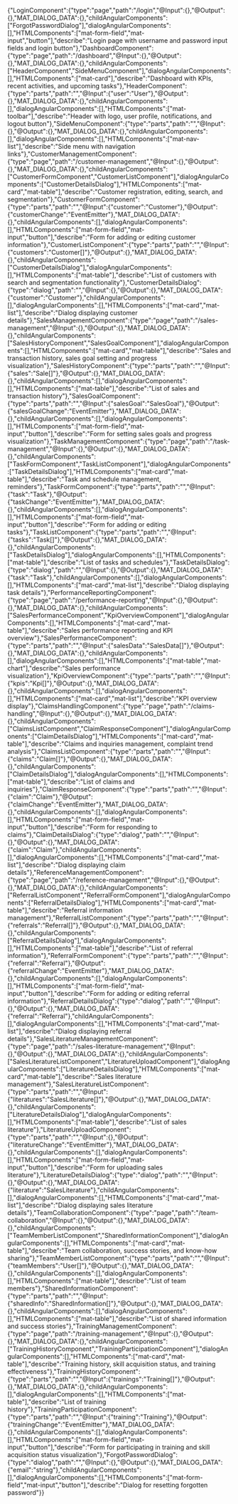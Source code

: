 {"LoginComponent":{"type":"page","path":"/login","@Input":{},"@Output":{},"MAT_DIALOG_DATA":{},"childAngularComponents":["ForgotPasswordDialog"],"dialogAngularComponents":[],"HTMLComponents":["mat-form-field","mat-input","button"],"describe":"Login page with username and password input fields and login button"},"DashboardComponent":{"type":"page","path":"/dashboard","@Input":{},"@Output":{},"MAT_DIALOG_DATA":{},"childAngularComponents":["HeaderComponent","SideMenuComponent"],"dialogAngularComponents":[],"HTMLComponents":["mat-card"],"describe":"Dashboard with KPIs, recent activities, and upcoming tasks"},"HeaderComponent":{"type":"parts","path":"","@Input":{"user":"User"},"@Output":{},"MAT_DIALOG_DATA":{},"childAngularComponents":[],"dialogAngularComponents":[],"HTMLComponents":["mat-toolbar"],"describe":"Header with logo, user profile, notifications, and logout button"},"SideMenuComponent":{"type":"parts","path":"","@Input":{},"@Output":{},"MAT_DIALOG_DATA":{},"childAngularComponents":[],"dialogAngularComponents":[],"HTMLComponents":["mat-nav-list"],"describe":"Side menu with navigation links"},"CustomerManagementComponent":{"type":"page","path":"/customer-management","@Input":{},"@Output":{},"MAT_DIALOG_DATA":{},"childAngularComponents":["CustomerFormComponent","CustomerListComponent"],"dialogAngularComponents":["CustomerDetailsDialog"],"HTMLComponents":["mat-card","mat-table"],"describe":"Customer registration, editing, search, and segmentation"},"CustomerFormComponent":{"type":"parts","path":"","@Input":{"customer":"Customer"},"@Output":{"customerChange":"EventEmitter<Customer>"},"MAT_DIALOG_DATA":{},"childAngularComponents":[],"dialogAngularComponents":[],"HTMLComponents":["mat-form-field","mat-input","button"],"describe":"Form for adding or editing customer information"},"CustomerListComponent":{"type":"parts","path":"","@Input":{"customers":"Customer[]"},"@Output":{},"MAT_DIALOG_DATA":{},"childAngularComponents":["CustomerDetailsDialog"],"dialogAngularComponents":[],"HTMLComponents":["mat-table"],"describe":"List of customers with search and segmentation functionality"},"CustomerDetailsDialog":{"type":"dialog","path":"","@Input":{},"@Output":{},"MAT_DIALOG_DATA":{"customer":"Customer"},"childAngularComponents":[],"dialogAngularComponents":[],"HTMLComponents":["mat-card","mat-list"],"describe":"Dialog displaying customer details"},"SalesManagementComponent":{"type":"page","path":"/sales-management","@Input":{},"@Output":{},"MAT_DIALOG_DATA":{},"childAngularComponents":["SalesHistoryComponent","SalesGoalComponent"],"dialogAngularComponents":[],"HTMLComponents":["mat-card","mat-table"],"describe":"Sales and transaction history, sales goal setting and progress visualization"},"SalesHistoryComponent":{"type":"parts","path":"","@Input":{"sales":"Sale[]"},"@Output":{},"MAT_DIALOG_DATA":{},"childAngularComponents":[],"dialogAngularComponents":[],"HTMLComponents":["mat-table"],"describe":"List of sales and transaction history"},"SalesGoalComponent":{"type":"parts","path":"","@Input":{"salesGoal":"SalesGoal"},"@Output":{"salesGoalChange":"EventEmitter<SalesGoal>"},"MAT_DIALOG_DATA":{},"childAngularComponents":[],"dialogAngularComponents":[],"HTMLComponents":["mat-form-field","mat-input","button"],"describe":"Form for setting sales goals and progress visualization"},"TaskManagementComponent":{"type":"page","path":"/task-management","@Input":{},"@Output":{},"MAT_DIALOG_DATA":{},"childAngularComponents":["TaskFormComponent","TaskListComponent"],"dialogAngularComponents":["TaskDetailsDialog"],"HTMLComponents":["mat-card","mat-table"],"describe":"Task and schedule management, reminders"},"TaskFormComponent":{"type":"parts","path":"","@Input":{"task":"Task"},"@Output":{"taskChange":"EventEmitter<Task>"},"MAT_DIALOG_DATA":{},"childAngularComponents":[],"dialogAngularComponents":[],"HTMLComponents":["mat-form-field","mat-input","button"],"describe":"Form for adding or editing tasks"},"TaskListComponent":{"type":"parts","path":"","@Input":{"tasks":"Task[]"},"@Output":{},"MAT_DIALOG_DATA":{},"childAngularComponents":["TaskDetailsDialog"],"dialogAngularComponents":[],"HTMLComponents":["mat-table"],"describe":"List of tasks and schedules"},"TaskDetailsDialog":{"type":"dialog","path":"","@Input":{},"@Output":{},"MAT_DIALOG_DATA":{"task":"Task"},"childAngularComponents":[],"dialogAngularComponents":[],"HTMLComponents":["mat-card","mat-list"],"describe":"Dialog displaying task details"},"PerformanceReportingComponent":{"type":"page","path":"/performance-reporting","@Input":{},"@Output":{},"MAT_DIALOG_DATA":{},"childAngularComponents":["SalesPerformanceComponent","KpiOverviewComponent"],"dialogAngularComponents":[],"HTMLComponents":["mat-card","mat-table"],"describe":"Sales performance reporting and KPI overview"},"SalesPerformanceComponent":{"type":"parts","path":"","@Input":{"salesData":"SalesData[]"},"@Output":{},"MAT_DIALOG_DATA":{},"childAngularComponents":[],"dialogAngularComponents":[],"HTMLComponents":["mat-table","mat-chart"],"describe":"Sales performance visualization"},"KpiOverviewComponent":{"type":"parts","path":"","@Input":{"kpis":"Kpi[]"},"@Output":{},"MAT_DIALOG_DATA":{},"childAngularComponents":[],"dialogAngularComponents":[],"HTMLComponents":["mat-card","mat-list"],"describe":"KPI overview display"},"ClaimsHandlingComponent":{"type":"page","path":"/claims-handling","@Input":{},"@Output":{},"MAT_DIALOG_DATA":{},"childAngularComponents":["ClaimsListComponent","ClaimResponseComponent"],"dialogAngularComponents":["ClaimDetailsDialog"],"HTMLComponents":["mat-card","mat-table"],"describe":"Claims and inquiries management, complaint trend analysis"},"ClaimsListComponent":{"type":"parts","path":"","@Input":{"claims":"Claim[]"},"@Output":{},"MAT_DIALOG_DATA":{},"childAngularComponents":["ClaimDetailsDialog"],"dialogAngularComponents":[],"HTMLComponents":["mat-table"],"describe":"List of claims and inquiries"},"ClaimResponseComponent":{"type":"parts","path":"","@Input":{"claim":"Claim"},"@Output":{"claimChange":"EventEmitter<Claim>"},"MAT_DIALOG_DATA":{},"childAngularComponents":[],"dialogAngularComponents":[],"HTMLComponents":["mat-form-field","mat-input","button"],"describe":"Form for responding to claims"},"ClaimDetailsDialog":{"type":"dialog","path":"","@Input":{},"@Output":{},"MAT_DIALOG_DATA":{"claim":"Claim"},"childAngularComponents":[],"dialogAngularComponents":[],"HTMLComponents":["mat-card","mat-list"],"describe":"Dialog displaying claim details"},"ReferenceManagementComponent":{"type":"page","path":"/reference-management","@Input":{},"@Output":{},"MAT_DIALOG_DATA":{},"childAngularComponents":["ReferralListComponent","ReferralFormComponent"],"dialogAngularComponents":["ReferralDetailsDialog"],"HTMLComponents":["mat-card","mat-table"],"describe":"Referral information management"},"ReferralListComponent":{"type":"parts","path":"","@Input":{"referrals":"Referral[]"},"@Output":{},"MAT_DIALOG_DATA":{},"childAngularComponents":["ReferralDetailsDialog"],"dialogAngularComponents":[],"HTMLComponents":["mat-table"],"describe":"List of referral information"},"ReferralFormComponent":{"type":"parts","path":"","@Input":{"referral":"Referral"},"@Output":{"referralChange":"EventEmitter<Referral>"},"MAT_DIALOG_DATA":{},"childAngularComponents":[],"dialogAngularComponents":[],"HTMLComponents":["mat-form-field","mat-input","button"],"describe":"Form for adding or editing referral information"},"ReferralDetailsDialog":{"type":"dialog","path":"","@Input":{},"@Output":{},"MAT_DIALOG_DATA":{"referral":"Referral"},"childAngularComponents":[],"dialogAngularComponents":[],"HTMLComponents":["mat-card","mat-list"],"describe":"Dialog displaying referral details"},"SalesLiteratureManagementComponent":{"type":"page","path":"/sales-literature-management","@Input":{},"@Output":{},"MAT_DIALOG_DATA":{},"childAngularComponents":["SalesLiteratureListComponent","LiteratureUploadComponent"],"dialogAngularComponents":["LiteratureDetailsDialog"],"HTMLComponents":["mat-card","mat-table"],"describe":"Sales literature management"},"SalesLiteratureListComponent":{"type":"parts","path":"","@Input":{"literatures":"SalesLiterature[]"},"@Output":{},"MAT_DIALOG_DATA":{},"childAngularComponents":["LiteratureDetailsDialog"],"dialogAngularComponents":[],"HTMLComponents":["mat-table"],"describe":"List of sales literature"},"LiteratureUploadComponent":{"type":"parts","path":"","@Input":{},"@Output":{"literatureChange":"EventEmitter<SalesLiterature>"},"MAT_DIALOG_DATA":{},"childAngularComponents":[],"dialogAngularComponents":[],"HTMLComponents":["mat-form-field","mat-input","button"],"describe":"Form for uploading sales literature"},"LiteratureDetailsDialog":{"type":"dialog","path":"","@Input":{},"@Output":{},"MAT_DIALOG_DATA":{"literature":"SalesLiterature"},"childAngularComponents":[],"dialogAngularComponents":[],"HTMLComponents":["mat-card","mat-list"],"describe":"Dialog displaying sales literature details"},"TeamCollaborationComponent":{"type":"page","path":"/team-collaboration","@Input":{},"@Output":{},"MAT_DIALOG_DATA":{},"childAngularComponents":["TeamMemberListComponent","SharedInformationComponent"],"dialogAngularComponents":[],"HTMLComponents":["mat-card","mat-table"],"describe":"Team collaboration, success stories, and know-how sharing"},"TeamMemberListComponent":{"type":"parts","path":"","@Input":{"teamMembers":"User[]"},"@Output":{},"MAT_DIALOG_DATA":{},"childAngularComponents":[],"dialogAngularComponents":[],"HTMLComponents":["mat-table"],"describe":"List of team members"},"SharedInformationComponent":{"type":"parts","path":"","@Input":{"sharedInfo":"SharedInformation[]"},"@Output":{},"MAT_DIALOG_DATA":{},"childAngularComponents":[],"dialogAngularComponents":[],"HTMLComponents":["mat-table"],"describe":"List of shared information and success stories"},"TrainingManagementComponent":{"type":"page","path":"/training-management","@Input":{},"@Output":{},"MAT_DIALOG_DATA":{},"childAngularComponents":["TrainingHistoryComponent","TrainingParticipationComponent"],"dialogAngularComponents":[],"HTMLComponents":["mat-card","mat-table"],"describe":"Training history, skill acquisition status, and training effectiveness"},"TrainingHistoryComponent":{"type":"parts","path":"","@Input":{"trainings":"Training[]"},"@Output":{},"MAT_DIALOG_DATA":{},"childAngularComponents":[],"dialogAngularComponents":[],"HTMLComponents":["mat-table"],"describe":"List of training history"},"TrainingParticipationComponent":{"type":"parts","path":"","@Input":{"training":"Training"},"@Output":{"trainingChange":"EventEmitter<Training>"},"MAT_DIALOG_DATA":{},"childAngularComponents":[],"dialogAngularComponents":[],"HTMLComponents":["mat-form-field","mat-input","button"],"describe":"Form for participating in training and skill acquisition status visualization"},"ForgotPasswordDialog":{"type":"dialog","path":"","@Input":{},"@Output":{},"MAT_DIALOG_DATA":{"email":"string"},"childAngularComponents":[],"dialogAngularComponents":[],"HTMLComponents":["mat-form-field","mat-input","button"],"describe":"Dialog for resetting forgotten password"}}